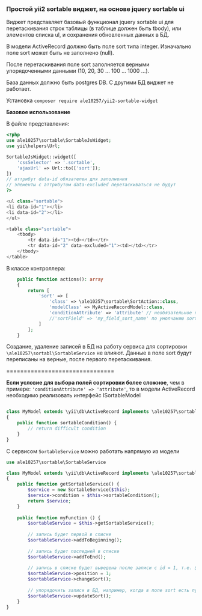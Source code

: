 ### Простой yii2 sortable виджет, на основе jquery sortable ui

Виджет представляет базовый функционал jquery sortable ui для перетаскивания строк таблицы (в таблице должен быть tbody), или элементов списка ul, и сохранения обновленных данных в БД. 

В модели ActiveRecord должно быть поле sort типа integer. Изначально поле sort может быть не заполнено (null).

После перетаскивания поле sort заполняется верными упорядоченными данными (10, 20, 30 ... 100 ... 1000 ...).

База данных должно быть postgres DB. C другими БД виджет не работает.

Установка ```composer require ale10257/yii2-sortable-widget```

**Базовое использование**

В файле представления:

```php
<?php
use ale10257\sortable\SortableJsWidget;
use yii\helpers\Url;

SortableJsWidget::widget([
    'cssSelector' => '.sortable',
    'ajaxUrl' => Url::to(['sort']);
])
// аттрибут data-id обязателен для заполнения
// элементы с аттрибутом data-excluded перетаскиваться не будут
?>

<ul class="sortable">
<li data-id="1"></li>
<li data-id="2"></li>
</ul>

<table class="sortable">
    <tbody>
        <tr data-id="1"><td></td></tr>
        <tr data-id="2" data-excluded="1"><td></td></tr>
    </tbody>
</table>
```

В классе контроллера:

```php
    public function actions(): array
    {
        return [
            'sort' => [
                'class' => \ale10257\sortable\SortAction::class,
                'modelClass' => MyActiveRecordModel::class,
                'conditionAttribute' => 'attribute' // необязательное поле, если оно объявлено будет сформировано условие where(['attribute' => $model->attribute]), например where(['parent_id' => $model->parent_id])
                //'sortField' => 'my_field_sort_name' по умолчанию sort
            ]
        ];
    }
```

Создание, удаление записей в БД на работу сервиса для сортировки ```\ale10257\sortabl\SortableService``` не влияют. Данные в поле sort будут переписаны на верные, после первого перетаскивания.

===============================

**Если условие для выбора полей сортировки более сложное**, чем в примере: ```'conditionAttribute' => 'attribute'```, то в модели ActiveRecord необходимо реализовать интерфейс ISortableModel
```php

class MyModel extends \yii\db\ActiveRecord implements \ale10257\sortable\ISortableModel 
{
    public function sortableCondition() {
        // return difficult condition
    }
}
```

С сервисом ```SortableService``` можно работать напрямую из модели

```php
use ale10257\sortable\SortableService

class MyModel extends \yii\db\ActiveRecord implements \ale10257\sortable\ISortableModel 
{
    public function getSortableService() {
        $service = new SortableService($this);
        $service->condition = $this->sortableCondition();
        return $service;
    }
    
    public function myFunction () {
        $sortableService = $this->getSortableService();
        
        // запись будет первой в списке
        $sortableService->addToBeginning();
        
        // запись будет последней в списке
        $sortableService->addToEnd();
        
        // запись в списке будет выведена после записи с id = 1, т.е. $sortableService->position - это id предыдущей записи
        $sortableService->position = 1;
        $sortableService->changeSort();
        
        // упорядочить записи в БД, например, когда в поле sort есть пустые значения
        $sortableService->updateSort();
    }
}

```

